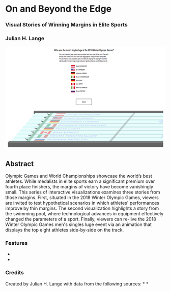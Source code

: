 # On and Beyond the Edge

### Visual Stories of Winning Margins in Elite Sports

### Julian H. Lange

![preview.png](preview.png)

## Abstract
Olympic Games and World Championships showcase the world’s best athletes.
While medalists in elite sports earn a significant premium over fourth place finishers,
the margins of victory have become vanishingly small.
This series of interactive visualizations examines three stories from those margins.
First, situated in the 2018 Winter Olympic Games, viewers are invited
to test hypothetical scenarios in which athletes' performances improve by thin margins.
The second visualization highlights a story from the swimming pool, where technological advances
in equipment effectively changed the parameters of a sport.
Finally, viewers can re-live the 2018 Winter Olympic Games men's singles luge event via
an animation that displays the top eight athletes side-by-side on the track.

### Features
* 
* 


### Credits
Created by Julian H. Lange with data from the following sources:
* 
* 
